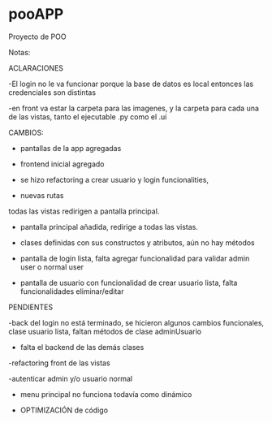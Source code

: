 # pooAPP
Proyecto de POO

Notas: 

ACLARACIONES

-El login no le va funcionar porque la base de datos es local entonces las credenciales son distintas

-en front va estar la carpeta para las imagenes, y la carpeta para cada una de las vistas, tanto el ejecutable .py como el .ui


CAMBIOS:
- pantallas de la app agregadas

- frontend inicial agregado

- se hizo refactoring a crear usuario y login funcionalities, 

- nuevas rutas

todas las vistas redirigen a pantalla principal.

- pantalla principal añadida, redirige a todas las vistas.

- clases definidas con sus constructos y atributos, aún no hay métodos

- pantalla de login lista, falta agregar funcionalidad para validar admin user o normal user

- pantalla de usuario con funcionalidad de crear usuario lista, falta funcionalidades eliminar/editar


PENDIENTES

-back del login no está terminado, se hicieron algunos cambios funcionales, clase usuario lista, faltan métodos de clase adminUsuario

- falta el backend de las demás clases

-refactoring front de las vistas

-autenticar admin y/o usuario normal

- menu principal no funciona todavía como dinámico

- OPTIMIZACIÓN de código
